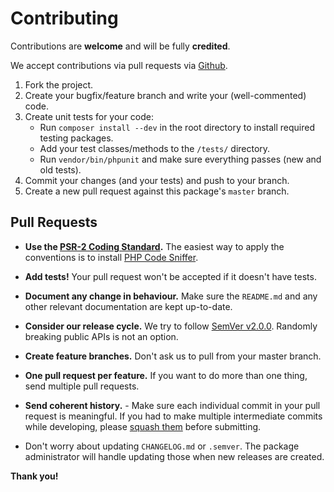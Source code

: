 # Contributing

Contributions are **welcome** and will be fully **credited**.

We accept contributions via pull requests via 
[Github](https://github.com/cviebrock/laravel-elasticsearch).

1. Fork the project.
2. Create your bugfix/feature branch and write your (well-commented) code.
3. Create unit tests for your code:
	- Run `composer install --dev` in the root directory to install required testing packages.
	- Add your test classes/methods to the `/tests/` directory.
	- Run `vendor/bin/phpunit` and make sure everything passes (new and old tests).
3. Commit your changes (and your tests) and push to your branch.
4. Create a new pull request against this package's `master` branch.


## Pull Requests

- **Use the [PSR-2 Coding Standard](https://github.com/php-fig/fig-standards/blob/master/accepted/PSR-2-coding-style-guide.md).**
  The easiest way to apply the conventions is to install [PHP Code Sniffer](http://pear.php.net/package/PHP_CodeSniffer).

- **Add tests!**  Your pull request won't be accepted if it doesn't have tests.

- **Document any change in behaviour.**  Make sure the `README.md` and any other relevant 
  documentation are kept up-to-date.

- **Consider our release cycle.**  We try to follow [SemVer v2.0.0](http://semver.org/). 
  Randomly breaking public APIs is not an option.

- **Create feature branches.**  Don't ask us to pull from your master branch.

- **One pull request per feature.**  If you want to do more than one thing, send multiple pull requests.

- **Send coherent history.** - Make sure each individual commit in your pull request is meaningful. 
  If you had to make multiple intermediate commits while developing, please 
  [squash them](http://www.git-scm.com/book/en/v2/Git-Tools-Rewriting-History#Changing-Multiple-Commit-Messages)
  before submitting.

- Don't worry about updating `CHANGELOG.md` or `.semver`.  The package administrator
  will handle updating those when new releases are created.
  

**Thank you!**
